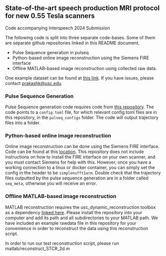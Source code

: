 ## State-of-the-art speech production MRI protocol for new 0.55 Tesla scanners

Code accompanying Interspeech 2024 Submission

The following code is split into three separate code-bases. Some of them are separate github repositories linked in this README document.
- Pulse Sequence generation in pulseq
- Python-based online image reconstruction using the Siemens FIRE interface
- Offline MATLAB-based image reconstruction using collected raw data.

One example dataset can be found at [this link](https://drive.google.com/drive/folders/1ZP3Ztb4DEi4iH6kdqNjPRvvTDhjDGXLy?usp=drive_link). If you have issues, please contact prakashk@usc.edu.

### Pulse Sequence Generation
Pulse Sequence generation code requires code from [this repository](https://github.com/usc-mrel/rtspiral_pypulseq).
The code points to a `config.toml` file, for which relevant config.toml files are in this repository, in the `pulseq_configs` folder.
The code will output trajectory files into a folder. 

### Python-based online image reconstruction
Online image reconstruction can be done using the Siemens FIRE interface. Code can be found at this [location](https://github.com/usc-mrel/python-ismrmrd-server). This repository does not include instructions on how to install the FIRE interface on your own scanner, and you must contact Siemens for help with this. However, once you have a working connection to a linux or docker container, you can simply set the config in the header to be `simplenufft1arm`. Double check that the trajectory files outputted by the pulse sequence generation are in a folder called `seq_meta`, otherwise you will receive an error. 

### Offline MATLAB-based image reconstruction
MATLAB reconstruction requires the usc_dynamic_reconstruction toolbox as a dependency [linked here](https://github.com/usc-mrel/usc_dynamic_reconstruction). Please install the repository into your computer and add its path and all subdirectories to your MATLAB path. We have included an example rawdata file in this repository for your convenience in order to reconstruct the data using this reconstruction script.

In order to run our test reconstruction script, please run matlab/reconstruct_STCR_2d.m

